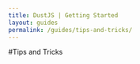 ```yaml
---
title: DustJS | Getting Started
layout: guides
permalink: /guides/tips-and-tricks/
---
```


#Tips and Tricks
